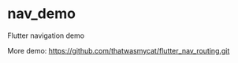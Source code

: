 # nav_demo
Flutter navigation demo

More demo: https://github.com/thatwasmycat/flutter_nav_routing.git

